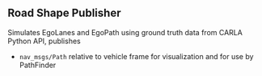 ## Road Shape Publisher
Simulates EgoLanes and EgoPath using ground truth data from CARLA Python API, publishes 
-  `nav_msgs/Path` relative to vehicle frame for visualization and for use by PathFinder